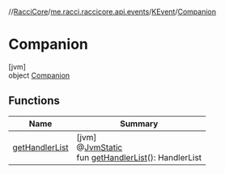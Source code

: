 //[RacciCore](../../../../index.md)/[me.racci.raccicore.api.events](../../index.md)/[KEvent](../index.md)/[Companion](index.md)

# Companion

[jvm]\
object [Companion](index.md)

## Functions

| Name | Summary |
|---|---|
| [getHandlerList](get-handler-list.md) | [jvm]<br>@[JvmStatic](https://kotlinlang.org/api/latest/jvm/stdlib/kotlin.jvm/-jvm-static/index.html)<br>fun [getHandlerList](get-handler-list.md)(): HandlerList |
